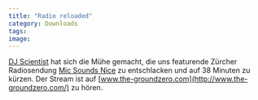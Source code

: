 ```yaml
---
title: "Radio reloaded"
category: Downloads
tags: 
image: 
---
```


[DJ Scientist](http://www.djscientist.com) hat sich die Mühe gemacht, die uns featurende Zürcher Radiosendung [Mic Sounds Nice](http://www.misantropolis.de/2006/02/on-the-radio/http://www.misantropolis.de/2006/02/on-the-radio/) zu entschlacken und auf 38 Minuten zu kürzen. Der Stream ist auf [www.the-groundzero.com](http://www.the-groundzero.com/) zu hören.